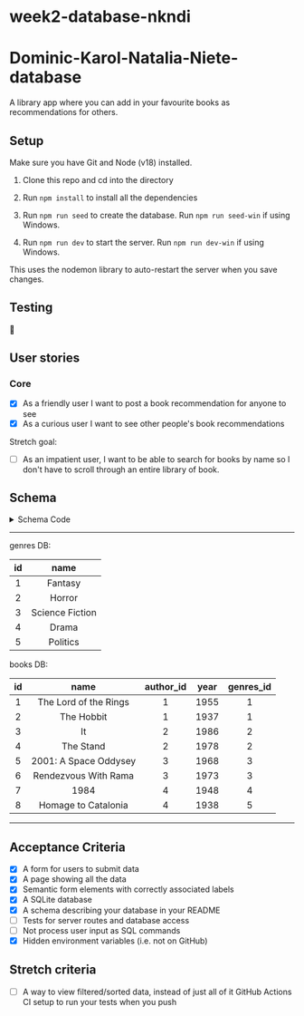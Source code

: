 # week2-database-nkndi

# Dominic-Karol-Natalia-Niete-database

A library app where you can add in your favourite books as recommendations for others.

## Setup

Make sure you have Git and Node (v18) installed.

1. Clone this repo and cd into the directory

2. Run `npm install` to install all the dependencies

3. Run `npm run seed` to create the database. Run `npm run seed-win` if using Windows. 

4. Run `npm run dev` to start the server. Run `npm run dev-win` if using Windows. 

This uses the nodemon library to auto-restart the server when you save changes.

## Testing

:construction: 

## User stories

### Core

- [X] As a friendly user I want to post a book recommendation for anyone to see
- [X] As a curious user I want to see other people's book recommendations

Stretch goal: 
- [ ] As an impatient user, I want to be able to search for books by name so I don't have to scroll through an entire library of book.

## Schema

<details>
  <summary>Schema Code</summary>

```js
BEGIN;

CREATE TABLE IF NOT EXISTS genres (
  id INTEGER PRIMARY KEY AUTOINCREMENT,
  name TEXT NOT NULL
);

CREATE TABLE IF NOT EXISTS books (
  id INTEGER PRIMARY KEY AUTOINCREMENT,
  name TEXT NOT NULL,
  author_id INTEGER REFERENCES authors(id),
  year INTEGER, 
  genres_id INTEGER REFERENCES genres(id)
);

CREATE TABLE IF NOT EXISTS authors (
  id INTEGER PRIMARY KEY AUTOINCREMENT,
  name TEXT NOT NULL
);

CREATE INDEX IF NOT EXISTS book_names ON books(name);


COMMIT
```
  
</details>

---
genres DB:

| id | name             | 
|:--:|:---------:       |                                                                            
| 1  | Fantasy          | 
| 2  | Horror           |  
| 3  | Science Fiction  |                            
| 4  | Drama            |                   
| 5  | Politics         | 


books DB:

| id | name                         | author_id     | year   | genres_id |
|:--:|:---------:                   |:-------------:|:------:|:---------:|                                                                              
| 1  | The Lord of the Rings        | 1             | 1955   | 1         |
| 2  | The Hobbit                   | 1             | 1937   | 1         |
| 3  | It                           | 2             | 1986   | 2         |                              
| 4  | The Stand                    | 2             | 1978   | 2         |                   
| 5  | 2001: A Space Oddysey        | 3             | 1968   | 3         |
| 6  | Rendezvous With Rama         | 3             | 1973   | 3         |
| 7  | 1984                         | 4             | 1948   | 4         |
|  8 | Homage to Catalonia          | 4             | 1938   | 5         |           

---

## Acceptance Criteria

- [x] A form for users to submit data
- [x] A page showing all the data
- [x] Semantic form elements with correctly associated labels
- [x] A SQLite database
- [x] A schema describing your database in your README
- [ ] Tests for server routes and database access
- [ ] Not process user input as SQL commands
- [x] Hidden environment variables (i.e. not on GitHub)

## Stretch criteria

- [ ] A way to view filtered/sorted data, instead of just all of it
    GitHub Actions CI setup to run your tests when you push






